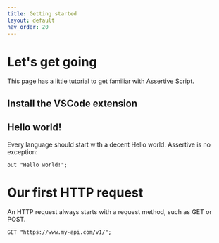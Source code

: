 ```yaml
---
title: Getting started
layout: default
nav_order: 20
---
```


# Let's get going
This page has a little tutorial to get familiar with Assertive Script.

## Install the VSCode extension

## Hello world!
Every language should start with a decent Hello world. Assertive is no exception:
```assertive
out "Hello world!";
```

# Our first HTTP request
An HTTP request always starts with a request method, such as GET or POST. 
```assertive
GET "https://www.my-api.com/v1/";
```
